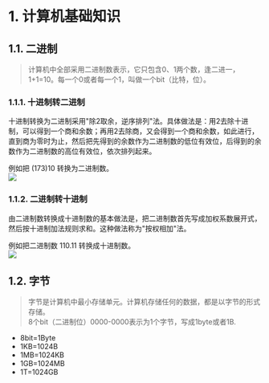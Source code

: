 # 1. 计算机基础知识
## 1.1. 二进制
>计算机中全部采用二进制数表示，它只包含0、1两个数，逢二进一，1+1=10。每一个0或者每一个1，叫做一个bit（比特，位）。
### 1.1.1. 十进制转二进制
十进制转换为二进制采用"除2取余，逆序排列"法。具体做法是：用2去除十进制，可以得到一个商和余数；再用2去除商，又会得到一个商和余数，如此进行，直到商为零时为止，然后把先得到的余数作为二进制数的低位有效位，后得到的余数作为二进制数的高位有效位，依次排列起来。
      
例如把 (173)10 转换为二进制数。     
![](https://www.runoob.com/wp-content/uploads/2018/11/210-2.png)
             
### 1.1.2. 二进制转十进制
由二进制数转换成十进制数的基本做法是，把二进制数首先写成加权系数展开式，然后按十进制加法规则求和。这种做法称为"按权相加"法。

例如把二进制数 110.11 转换成十进制数。     
![](https://www.runoob.com/wp-content/uploads/2018/11/210-1.png)
              
## 1.2. 字节
>字节是计算机中最小存储单元。计算机存储任何的数据，都是以字节的形式存储。    
>8个bit（二进制位）0000-0000表示为1个字节，写成1byte或者1B.
- 8bit=1Byte
- 1KB=1024B
- 1MB=1024KB
- 1GB=1024MB
- 1T=1024GB